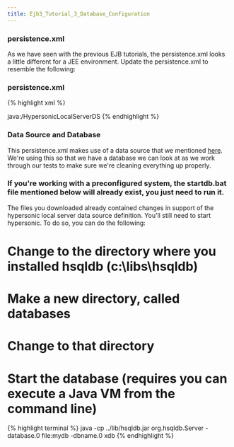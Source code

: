 ```yaml
---
title: Ejb3_Tutorial_3_Database_Configuration
---
```

### persistence.xml 
As we have seen with the previous EJB tutorials, the persistence.xml looks a little different for a JEE environment. Update the persistence.xml to resemble the following:
### persistence.xml
{% highlight xml %}
<?xml version="1.0" encoding="UTF-8"?>
<persistence>
   <persistence-unit name="lis">
      <jta-data-source>java:/HypersonicLocalServerDS</jta-data-source>
      <properties>
         <property name="hibernate.hbm2ddl.auto" value="create-drop"/>
         <property name="hibernate.show.sql" value="true"/>
      </properties>
   </persistence-unit>
</persistence>
{% endhighlight %}

### Data Source and Database 
This persistence.xml makes use of a data source that we mentioned [here](Ejb_3_Tutorial_2_Optional_Data_Source_Configuration). We're using this so that we have a database we can look at as we work through our tests to make sure we're cleaning everything up properly.

### If you're working with a preconfigured system, the startdb.bat file mentioned below will already exist, you just need to run it.

The files you downloaded already contained changes in support of the hypersonic local server data source definition. You'll still need to start hypersonic. To do so, you can do the following:
# Change to the directory where you installed hsqldb (c:\libs\hsqldb)
# Make a new directory, called databases
# Change to that directory
# Start the database (requires you can execute a Java VM from the command line)
{% highlight terminal %}
java -cp ../lib/hsqldb.jar org.hsqldb.Server -database.0 file:mydb -dbname.0 xdb
{% endhighlight %}
